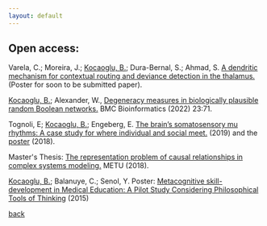 ```yaml
---
layout: default
---
```


## Open access:

 Varela, C.; Moreira, J.; <ins>Kocaoglu, B.</ins>; Dura-Bernal, S.; Ahmad, S. [A dendritic mechanism for contextual routing and deviance detection in the thalamus.](https://twitter.com/joaovviitor/status/1591147838918234112?s=51&t=TSaX9LTfCeSobPN69A3XPw) (Poster for soon to be submitted paper).

<ins>Kocaoglu, B.</ins>; Alexander, W., [Degeneracy measures in biologically plausible random
Boolean networks.](https://bmcbioinformatics.biomedcentral.com/articles/10.1186/s12859-022-04601-5) BMC Bioinformatics (2022) 23:71.

Tognoli, E; <ins>Kocaoglu, B.</ins>; Engeberg, E. [The brain’s somatosensory mu rhythms: A case study for where individual and social meet.](https://twitter.com/RealBrainTC/status/1106295377437822977) (2019) and the [poster](https://docs.google.com/presentation/d/1KutCPZRJ7NmVgz0tp3jDSG3klox0nYF5/edit?usp=drive_link&ouid=112227148199501336005&rtpof=true&sd=true) (2018).

Master's Thesis: [The representation problem of causal relationships in complex systems modeling.](https://open.metu.edu.tr/handle/11511/27364) METU (2018).


<ins>Kocaoglu, B.</ins>; Balanuye, C.; Senol, Y. Poster: [Metacognitive skill-development in Medical Education: A Pilot Study
Considering Philosophical Tools of Thinking](https://www.cecog.eu/abstractbook_2015.pdf) (2015)


[back](../index.md)
